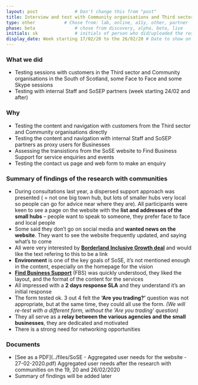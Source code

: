 ```yaml
---
layout: post              # Don't change this from "post"
title: Interview and test with Community organisations and Third sector  # Title to show on the page
type: other           # Chose from: lab, online, a11y, other, partner
phase: beta               # chose from discovery, alpha, beta, live
initials: sk              # initials of person who did/uploaded the research
display_date: Week starting 17/02/20 to the 26/02/20 # Date to show on the page
---
```


### What we did
- Testing sessions with customers in the Third sector and Community organisations in the South of Scotland, some Face to Face and some Skype sessions
- Testing with internal Staff and SoSEP partners (week starting 24/02 and after)


### Why
- Testing the content and navigation with customers from  the Third sector and Community organisations directly
- Testing the content and navigation with internal Staff and SoSEP partners as proxy users for Businesses
- Assessing the transistions from the SoSE website to Find Business Support for service enquiries and events
- Testing the contact us page and web form to make an enquiry


### Summary of findings of the research with communities 
- During consultations last year, a dispersed support approach was presented ( = not one big town hub, but lots of smaller hubs very local so people can go for advice near where they are). All participants were keen to see a page on the website with the **list and addresses of the small hubs** – people want to speak to someone, they prefer face to face and local people
- Some said they don’t go on social media and **wanted news on the website**. They want to see the website frequently updated, and saying what’s to come
- All were very interested by [**Borderland Inclusive Growth deal**](http://www.borderlandsgrowth.com/) and would like the text refering to this to be a link
- **Environment** is one of the key goals of SoSE, it’s not mentioned enough in the content, especially on the homepage for the vision
- [**Find Business Support**](https://findbusinesssupport.gov.scot/browse-support/#!Products=/a-to-z/show+25/page+1) (FBS) was quickly understood, they liked the layout, and the format of the content for the services 
- All impressed with a **2 days response SLA** and they understand it’s an initial response
- The form tested ok. 3 out 4 felt the **‘Are you trading?’** question was not appropriate, but at the same time, they could all use the form. _(We will re-test with a different form, without the 'Are you trading' question)_
- They all serve as a **relay between the various agencies and the small businesses**, they are dedicated and motivated
- There is a strong need for networking opportunities

### Documents

- [See as a PDF](../files/SoSE - Aggregated user needs for the website - 27-02-2020.pdf) Aggregated user needs after the research with communities on the 19, 20 and 26/02/2020
- Summary of findings will be added later

